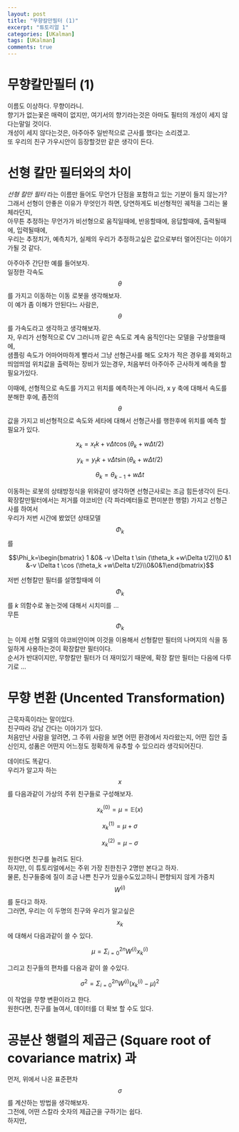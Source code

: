 ```yaml
---
layout: post
title: "무향칼만필터 (1)"  
excerpt: "튜토리얼 1"  
categories: [UKalman]
tags: [UKalman]
comments: true
---
```

# 무향칼만필터 (1)
이름도 이상하다. 무향이라니.  
향기가 없는꽃은 매력이 없지만, 여기서의 향기라는것은 아마도 필터의 개성이 세지 않다는말일 것이다.  
개성이 세지 않다는것은, 아주아주 일반적으로 근사를 했다는 소리겠고.  
또 우리의 친구 가우시안이 등장할것만 같은 생각이 든다.  

# 선형 칼만 필터와의 차이 
*선형 칼만 필터* 라는 이름만 들어도 무언가 단점을 포함하고 있는 기분이 들지 않는가?  
그래서 선형이 안좋은 이유가 무엇인가 하면, 당연하게도 비선형적인 궤적을 그리는 물체라던지,  
아무튼 추정하는 무언가가 비선형으로 움직일때에, 반응할때에, 응답할때에, 출력될때에, 입력될때에,  
우리는 추정치가, 예측치가, 실제의 우리가 추정하고싶은 값으로부터 멀어진다는 이야기가될 것 같다.  

아주아주 간단한 예를 들어보자.  
일정한 각속도 $$\theta$$ 를 가지고 이동하는 이동 로봇을 생각해보자.  
이 예가 좀 이해가 안된다느 사람은, $$\theta$$ 를 가속도라고 생각하고 생각해보자.  
자, 우리가 선형적으로 CV 그러니까 같은 속도로 계속 움직인다는 모델을 구상했을때에,  
샘플링 속도가 어마어마하게 빨라서 그냥 선형근사를 해도 오차가 적은 경우를 제외하고  
띄엄띄엄 위치값을 출력하는 장비가 있는경우, 처음부터 아주아주 근사하게 예측을 할 필요가있다.  

이때에, 선형적으로 속도를 가지고 위치를 예측하는게 아니라, x y 축에 대해서 속도를 분해한 후에, 
좀전의 $$\theta$$ 값을 가지고 비선형적으로 속도와 세타에 대해서 선형근사를 행한후에 위치를 예측 할 필요가 있다.  

$$x_{k} = x_tk+ v \Delta t \cos (\theta_k +w\Delta t/2)$$

$$y_{k} = y_tk+ v \Delta t \sin (\theta_k +w\Delta t/2)$$

$$\theta_k =\theta_{k-1} +w\Delta t$$

이동하는 로봇의 상태방정식을 위와같이 생각하면 선형근사로는 조금 힘든생각이 든다.  
확장칼만필터에서는 저거를 야코비안 (각 파라메터들로 편미분한 행렬) 가지고 선형근사를 하여서  
우리가 저번 시간에 봤었던 상태모델 $$\Phi_k$$ 를 

$$\Phi_k=\begin{bmatrix} 1 &0& -v \Delta t \sin (\theta_k +w\Delta t/2)\\0 &1 &-v \Delta t \cos (\theta_k +w\Delta t/2)\\0&0&1\end{bmatrix}$$

저번 선형칼만 필터를 설명할때에 이 $$\Phi_k$$ 를 $k$ 의함수로 놓는것에 대해서 시치미를 ...  
무튼 $$\Phi_k$$ 는 이제 선형 모델의 야코비안이며 이것을 이용해서 선형칼만 필터의 나머지의 식을 동일하게 사용하는것이 확장칼만 필터이다.  
순서가 반대이지만, 무향칼만 필터가 더 재미있기 때문에, 확장 칼만 필터는 다음에 다루기로 ...  
  
# 무향 변환 (Uncented Transformation)

근묵자흑이라는 말이있다.  
친구따라 강남 간다는 이야기가 있다.  
처음만난 사람을 알려면, 그 주위 사람을 보면 어떤 환경에서 자라왔는지, 어떤 집안 출신인지, 성품은 어떤지 어느정도 정확하게 유추할 수 있으리라 생각되어진다.  

데이터도 똑같다.  
우리가 알고자 하는 $$x$$ 를 다음과같이 가상의 주위 친구들로 구성해보자.  

$$x_k^{(0)} = \mu = \mathbb{E}(x)$$ 

$$x_k^{(1)} = \mu +\sigma$$

$$x_k^{(2)} = \mu -\sigma$$

원한다면 친구를 늘려도 된다.  
하지만, 이 튜토리얼에서는 주위 가장 친한친구 2명만 본다고 하자.  
물론, 친구들중에 질이 조금 나쁜 친구가 있을수도있고하니 편향되지 않게 가중치 $$W^{(i)}$$ 를 둔다고 하자.  
그러면, 우리는 이 두명의 친구와 우리가 알고싶은 $$x_k$$ 에 대해서 다음과같이 쓸 수 있다.  

$$\mu = \Sigma_{i=0}^{2n} W^{(i)} x^{(i)}_k$$

그리고 친구들의 편차를 다음과 같이 쓸 수있다.  

$$\sigma^2 = \Sigma_{i=0}^{2n} W^{(i)} (x^{(i)}_k - \mu)^2$$

이 작업을 무향 변환이라고 한다.  
원한다면, 친구를 늘여서, 데이터를 더 확보 할 수도 있다.  

# 공분산 행렬의 제곱근 (Square root of covariance matrix) 과 
먼저, 위에서 나온 표준편차 $$\sigma$$ 를  계산하는 방법을 생각해보자.  
그전에, 
어떤 스칼라 숫자의 제급근을 구하기는 쉽다.  
하지만, 
